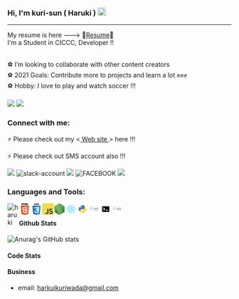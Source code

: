  ### Hi, I'm kuri-sun ( Haruki )  <img width="18px" height="18px" src="https://user-images.githubusercontent.com/1303154/88677602-1635ba80-d120-11ea-84d8-d263ba5fc3c0.gif">
<hr/>
 My resume is here ---> 📄<a href="#">Resume</a>📄<br/>
 I'm a Student in CICCC, Developer !! 
<br/><br/>

⚽️ I’m looking to collaborate with other content creators<br/>
⚽️ 2021 Goals: Contribute more to projects and learn a lot ✊✊✊<br/>
⚽️ Hobby: I love to play and watch soccer !!!
<br/><br/>
<img src="https://img.shields.io/github/followers/kuri-sun?label=follwers&style=social"> <img src="https://img.shields.io/badge/student-CICCC-blue"> 

###  Connect with me: 

⚡️ Please check out my <<a href="#"> Web site </a>> here !!!

⚡️ Please check out SMS account also !!!

<img src="https://img.shields.io/badge/GitLab-330F63?style=for-the-badge&logo=gitlab&logoColor=white" ><a href="https://gitlab.com/kuri-sun"></a></img>
<img src="https://img.shields.io/badge/Slack-4A154B?style=for-the-badge&logo=slack&logoColor=white" alt="slack-account"><a href="https://app.slack.com/client/TL7E588KY/D02207UPML0/user_profile/U01THPQ5V9T"></a></img>
<img src="https://img.shields.io/badge/LinkedIn-0077B5?style=for-the-badge&logo=linkedin&logoColor=white" ><a href="https://www.linkedin.com/in/haruki-kuriwada-97591220b/"></a></img>
<img src="https://img.shields.io/badge/Facebook-1877F2?style=for-the-badge&logo=facebook&logoColor=white" alt="FACEBOOK" ><a href="https://www.facebook.com/profile.php?id=100006442410814"></a></img>
<img src="https://img.shields.io/badge/Twitter-1DA1F2?style=for-the-badge&logo=twitter&logoColor=white" ><a href="https://twitter.com/Haruki15Soccer"></a></img>
<br/>

###  Languages and Tools:

<img align="left" alt="haruki"  width="26px" src="https://cdn.icon-icons.com/icons2/2107/PNG/512/file_type_vscode_icon_130084.png" />&ensp;
<img align="left"  width="26px" src="https://raw.githubusercontent.com/github/explore/80688e429a7d4ef2fca1e82350fe8e3517d3494d/topics/html/html.png"/>&ensp;
<img align="left"  width="26px" src="https://raw.githubusercontent.com/github/explore/80688e429a7d4ef2fca1e82350fe8e3517d3494d/topics/css/css.png"/>&ensp;
<img align="left"  width="26px" src="https://raw.githubusercontent.com/github/explore/80688e429a7d4ef2fca1e82350fe8e3517d3494d/topics/javascript/javascript.png"/>&ensp;
<img align="left"  width="26px" src="https://raw.githubusercontent.com/github/explore/80688e429a7d4ef2fca1e82350fe8e3517d3494d/topics/nodejs/nodejs.png"/>&ensp;
<img align="left"  width="26px" src="https://raw.githubusercontent.com/github/explore/80688e429a7d4ef2fca1e82350fe8e3517d3494d/topics/react/react.png"/>&ensp;
<img align="left"  width="26px" src="https://raw.githubusercontent.com/github/explore/80688e429a7d4ef2fca1e82350fe8e3517d3494d/topics/python/python.png"/>&ensp;
<img align="left"  width="26px" src="https://raw.githubusercontent.com/github/explore/80688e429a7d4ef2fca1e82350fe8e3517d3494d/topics/java/java.png"/>&ensp;
<img align="left"  width="26px" src="https://raw.githubusercontent.com/github/explore/aca0b3b69ca680013b925338b0cc428190aa42dc/topics/cli/cli.png"/>
<img align="left"  width="26px" src="https://raw.githubusercontent.com/github/explore/80688e429a7d4ef2fca1e82350fe8e3517d3494d/topics/java/java.png"/>&ensp;
<br/>

#### Github Stats
![Anurag's GitHub stats](https://github-readme-stats.vercel.app/api?username=kuri-sun&hide=contribs,prs&theme=tokyonight)

#### Code Stats
<!--START_SECTION:waka-->
<!--END_SECTION:waka-->

#### Business
 - email: harkuikuriwada@gmail.com